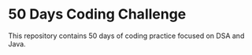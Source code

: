 # 50 Days Coding Challenge

This repository contains 50 days of coding practice focused on DSA and Java.
